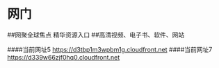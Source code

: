 # 网门
##网聚全球焦点 精华资源入口
##高清视频、电子书、软件、网站

####当前网址5 https://d3tbp1m3wpbm1g.cloudfront.net
####当前网址7 https://d339w66zjf0hq0.cloudfront.net
